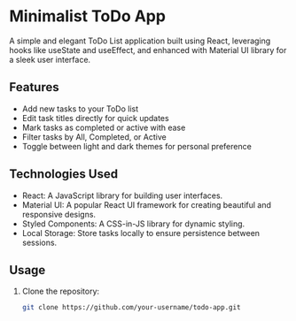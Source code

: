 # Minimalist ToDo App

A simple and elegant ToDo List application built using React, leveraging hooks like useState and useEffect, and enhanced with Material UI library for a sleek user interface.

## Features

- Add new tasks to your ToDo list
- Edit task titles directly for quick updates
- Mark tasks as completed or active with ease
- Filter tasks by All, Completed, or Active
- Toggle between light and dark themes for personal preference

## Technologies Used

- React: A JavaScript library for building user interfaces.
- Material UI: A popular React UI framework for creating beautiful and responsive designs.
- Styled Components: A CSS-in-JS library for dynamic styling.
- Local Storage: Store tasks locally to ensure persistence between sessions.

## Usage

1. Clone the repository:

   ```bash
   git clone https://github.com/your-username/todo-app.git
